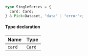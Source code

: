 ```ts
type SingleSeries = {
  card: Card;
} & Pick<Dataset, "data" | "error">;
```

#### Type declaration

| Name   | Type              |
| ------ | ----------------- |
| `card` | [`Card`](Card.md) |
